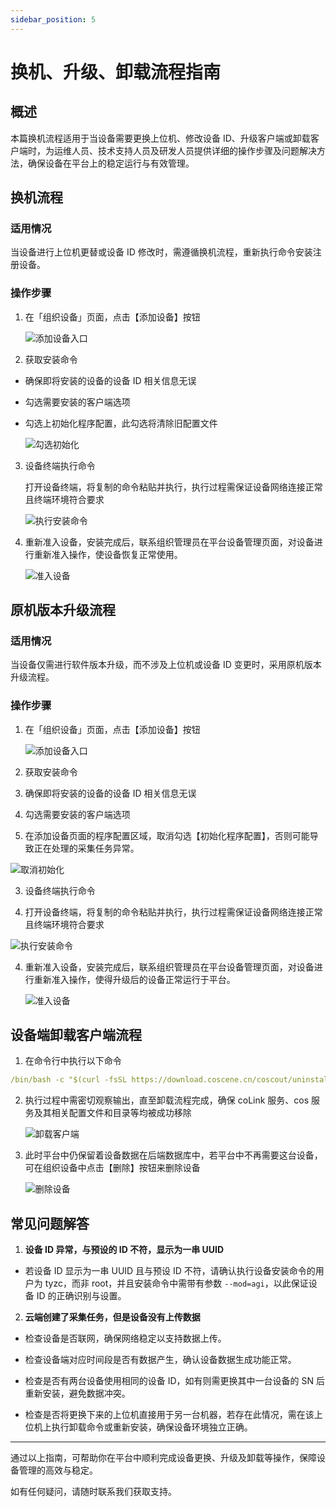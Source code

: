 ```yaml
---
sidebar_position: 5
---
```


# 换机、升级、卸载流程指南

## 概述

本篇换机流程适用于当设备需要更换上位机、修改设备 ID、升级客户端或卸载客户端时，为运维人员、技术支持人员及研发人员提供详细的操作步骤及问题解决方法，确保设备在平台上的稳定运行与有效管理。

## 换机流程

### 适用情况

当设备进行上位机更替或设备 ID 修改时，需遵循换机流程，重新执行命令安装注册设备。

### 操作步骤

1. 在「组织设备」页面，点击【添加设备】按钮

   ![添加设备入口](./img/4-3-add-device-button.png)

2. 获取安装命令

- 确保即将安装的设备的设备 ID 相关信息无误

- 勾选需要安装的客户端选项

- 勾选上初始化程序配置，此勾选将清除旧配置文件

  ![勾选初始化](./img/4-3-add-device-initialize-true.png)

3. 设备终端执行命令

   打开设备终端，将复制的命令粘贴并执行，执行过程需保证设备网络连接正常且终端环境符合要求

   ![执行安装命令](./img/4-3-install-successfully.png)

4. 重新准入设备，安装完成后，联系组织管理员在平台设备管理页面，对设备进行重新准入操作，使设备恢复正常使用。

   ![准入设备](./img/4-3-access-device-2.png)

## 原机版本升级流程

### 适用情况

当设备仅需进行软件版本升级，而不涉及上位机或设备 ID 变更时，采用原机版本升级流程。

### 操作步骤

1. 在「组织设备」页面，点击【添加设备】按钮

   ![添加设备入口](./img/4-3-add-device-button.png)

2. 获取安装命令

3. 确保即将安装的设备的设备 ID 相关信息无误

4. 勾选需要安装的客户端选项

5. 在添加设备页面的程序配置区域，取消勾选【初始化程序配置】，否则可能导致正在处理的采集任务异常。

![取消初始化](./img/4-3-add-device-initialize-false.png)

3. 设备终端执行命令

1. 打开设备终端，将复制的命令粘贴并执行，执行过程需保证设备网络连接正常且终端环境符合要求

![执行安装命令](./img/4-3-install-successfully.png)

4. 重新准入设备，安装完成后，联系组织管理员在平台设备管理页面，对设备进行重新准入操作，使得升级后的设备正常运行于平台。

   ![准入设备](./img/4-3-access-device-2.png)

## 设备端卸载客户端流程

1. 在命令行中执行以下命令

```yaml
/bin/bash -c "$(curl -fsSL https://download.coscene.cn/coscout/uninstall.sh)"
```

2. 执行过程中需密切观察输出，直至卸载流程完成，确保 coLink 服务、cos 服务及其相关配置文件和目录等均被成功移除

   ![卸载客户端](./img/4-3-unload-1.png)

3. 此时平台中仍保留着设备数据在后端数据库中，若平台中不再需要这台设备，可在组织设备中点击【删除】按钮来删除设备

   ![删除设备](./img/4-3-device-delete.png)

## 常见问题解答

1. **设备 ID 异常，与预设的 ID 不符，显示为一串 UUID**

- 若设备 ID 显示为一串 UUID 且与预设 ID 不符，请确认执行设备安装命令的用户为 tyzc，而非 root，并且安装命令中需带有参数 `--mod=agi`，以此保证设备 ID 的正确识别与设置。

2. **云端创建了采集任务，但是设备没有上传数据**

- 检查设备是否联网，确保网络稳定以支持数据上传。

- 检查设备端对应时间段是否有数据产生，确认设备数据生成功能正常。

- 检查是否有两台设备使用相同的设备 ID，如有则需更换其中一台设备的 SN 后重新安装，避免数据冲突。

- 检查是否将更换下来的上位机直接用于另一台机器，若存在此情况，需在该上位机上执行卸载命令或重新安装，确保设备环境独立正确。

---

通过以上指南，可帮助你在平台中顺利完成设备更换、升级及卸载等操作，保障设备管理的高效与稳定。

如有任何疑问，请随时联系我们获取支持。
